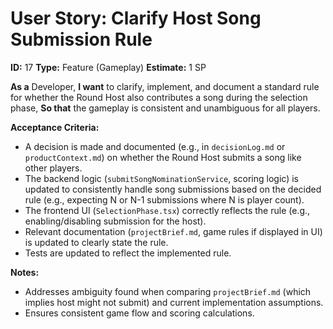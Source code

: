 # User Story: Clarify Host Song Submission Rule

**ID:** 17
**Type:** Feature (Gameplay)
**Estimate:** 1 SP

**As a** Developer,
**I want** to clarify, implement, and document a standard rule for whether the Round Host also contributes a song during the selection phase,
**So that** the gameplay is consistent and unambiguous for all players.

**Acceptance Criteria:**

*   A decision is made and documented (e.g., in `decisionLog.md` or `productContext.md`) on whether the Round Host submits a song like other players.
*   The backend logic (`submitSongNominationService`, scoring logic) is updated to consistently handle song submissions based on the decided rule (e.g., expecting N or N-1 submissions where N is player count).
*   The frontend UI (`SelectionPhase.tsx`) correctly reflects the rule (e.g., enabling/disabling submission for the host).
*   Relevant documentation (`projectBrief.md`, game rules if displayed in UI) is updated to clearly state the rule.
*   Tests are updated to reflect the implemented rule.

**Notes:**

*   Addresses ambiguity found when comparing `projectBrief.md` (which implies host might not submit) and current implementation assumptions.
*   Ensures consistent game flow and scoring calculations.